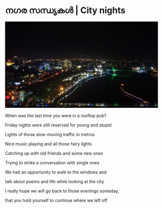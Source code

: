 # നഗര സന്ധ്യകൾ \| City nights

![View from roof top bar during malesian visit](../.gitbook/assets/img_20200205_215638.jpg)

When was the last time you were in a rooftop pub? 

Friday nights were still reserved for young and stupid

Lights of those slow-moving traffic in metros 

Nice music playing and all those fairy lights

Catching up with old friends and some new ones 

Trying to strike a conversation with single ones

We had an opportunity to walk to the windows and 

talk about poems and life while looking at the city

I really hope we will go back to those evenings someday, 

that you hold yourself to continue where we left off

